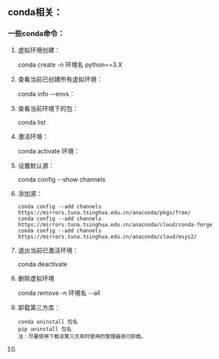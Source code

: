 ## conda相关：

### 一些conda命令：

1. 虚拟环境创建：

   conda create -n 环境名 python==3.X

2. 查看当前已创建所有虚拟环境：

   conda info --envs：

3. 查看当前环境下的包：

   conda list

4. 激活环境：

   conda activate 环境：

5. 设置默认源：

   conda config --show channels

6. 添加源：

   ~~~
   conda config --add channels https://mirrors.tuna.tsinghua.edu.cn/anaconda/pkgs/free/
   conda config --add channels https://mirrors.tuna.tsinghua.edu.cn/anaconda/cloud/conda-forge 
   conda config --add channels https://mirrors.tuna.tsinghua.edu.cn/anaconda/cloud/msys2/
   ~~~

7. 退出当前已激活环境：

   conda deactivate

8. 删除虚拟环境

   conda remove -n 环境名 --all

9. 卸载第三方库：

   ~~~
   conda uninstall 包名
   pip uninstall 包名
   注：尽量使用下载该第三方库时使用的管理器进行卸载。
   ~~~

10. 

    

    

    

    

    

    

    

    

    





